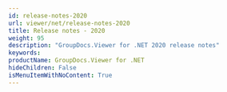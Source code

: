 ```yaml
---
id: release-notes-2020
url: viewer/net/release-notes-2020
title: Release notes - 2020
weight: 95
description: "GroupDocs.Viewer for .NET 2020 release notes"
keywords: 
productName: GroupDocs.Viewer for .NET
hideChildren: False
isMenuItemWithNoContent: True
---
```

